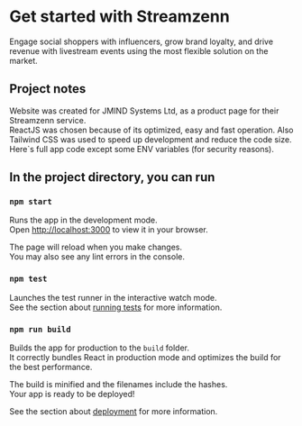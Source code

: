 # Get started with Streamzenn

Engage social shoppers with influencers, grow brand loyalty, and drive revenue with livestream events using the most flexible solution on the market.

## Project notes

Website was created for JMIND Systems Ltd, as a product page for their Streamzenn service.\
ReactJS was chosen because of its optimized, easy and fast operation. Also Tailwind CSS was used to speed up development and reduce the code size. Here`s full app code except some ENV variables (for security reasons).

## In the project directory, you can run

### `npm start`

Runs the app in the development mode.\
Open [http://localhost:3000](http://localhost:3000) to view it in your browser.

The page will reload when you make changes.\
You may also see any lint errors in the console.

### `npm test`

Launches the test runner in the interactive watch mode.\
See the section about [running tests](https://facebook.github.io/create-react-app/docs/running-tests) for more information.

### `npm run build`

Builds the app for production to the `build` folder.\
It correctly bundles React in production mode and optimizes the build for the best performance.

The build is minified and the filenames include the hashes.\
Your app is ready to be deployed!

See the section about [deployment](https://facebook.github.io/create-react-app/docs/deployment) for more information.
